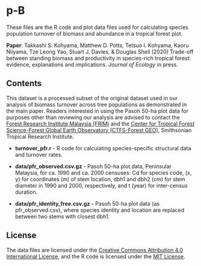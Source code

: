 # p-B

These files are the R code and plot data files used for calculating species population turnover of biomass and abundance in a tropical forest plot.

**Paper**: Takkashi S. Kohyama, Matthew D. Potts, Tetsuo I. Kohyama, Kaoru Niiyama, Tze Leong Yao, Stuart J. Davies, & Douglas Sheil (2020) Trade-off between standing biomass and productivity in species-rich tropical forest: evidence, explanations and implications. *Journal of Ecology* in press.

## Contents

This dataset is a processed subset of the original dataset used in our analysis of biomass turnover across tree populations as demonstrated in the main paper. Readers interested in using the Pasoh 50-ha plot data for purposes other than reviewing our analysis are advised to contact the [Forest Research Institute Malaysia (FRIM)](https://www.frim.gov.my) and the [Center for Tropical Forest Science-Forest Global Earth Observatory (CTFS-Forest GEO)](https://forestgeo.si.edu), Smithsonian Tropical Research Institute.

* **turnover_pfr.r** - R code for calculating species-specific structural data and turnover rates.

* **data/pfr_observed.csv.gz** - Pasoh 50-ha plot data, Peninsular Malaysia, for ca. 1990 and ca. 2000 censuses: Cd for species code, (x, y) for coordinates (m) of stem location, dbh1 and dbh2 (cm) for stem diameter in 1990 and 2000, respectively, and t (year) for inter-census duration.

* **data/pfr_identity_free.csv.gz** - Pasoh 50-ha plot data (as pfr_observed.csv), where species identity and location are replaced between two stems with closest dbh1.

## License

The data files are licensed under the [Creative Commons Attribution 4.0 International License](LICENSE-CC-BY), and the R code is licensed under the [MIT License](LICENSE-MIT).
